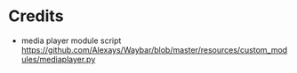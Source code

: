 # Credits
- media player module script https://github.com/Alexays/Waybar/blob/master/resources/custom_modules/mediaplayer.py